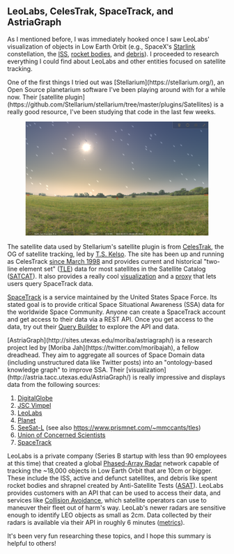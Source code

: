 ## LeoLabs, CelesTrak, SpaceTrack, and AstriaGraph

As I mentioned before, I was immediately hooked once I saw LeoLabs'
visualization of objects in Low Earth Orbit (e.g., SpaceX's
[Starlink](https://platform.leolabs.space/visualizations/leo#search=starlink;view=lastTracked) constellation,
the [ISS](https://platform.leolabs.space/visualizations/leo#search=zarya;view=lastTracked),
[rocket bodies](https://platform.leolabs.space/visualizations/leo#search=r%2Fb;view=lastTracked),
and [debris](https://platform.leolabs.space/visualizations/leo#search=deb;view=lastTracked)).
I proceeded to research everything I could find about LeoLabs and other
entities focused on satellite tracking.

<a id="stellarium" />
One of the first things I tried out was [Stellarium](https://stellarium.org/), an
Open Source planetarium software I've been playing around with for a while now.
Their [satellite plugin](https://github.com/Stellarium/stellarium/tree/master/plugins/Satellites)
is a really good resource, I've been studying that code in the last few weeks.

<p align="center"> 
  <img src="/images/stellarium-screenshot.png" title="Stellarium satellite visualization" width="420px" />
</p>

The satellite data used by Stellarium's satellite plugin is from [CelesTrak](http://celestrak.com),
the OG of satellite tracking, led by [T.S. Kelso](https://twitter.com/TSKelso).
The site has been up and running as CelesTrack [since March 1998](https://celestrak.com/brief-history.php)
and provides current and historical "two-line element set" ([TLE](https://celestrak.com/NORAD/elements/))
data for most satellites in the Satellite Catalog ([SATCAT](https://celestrak.com/satcat/search.php)).
It also provides a really cool [visualization](https://celestrak.com/cesium/orbit-viz.php?tle=/pub/TLE/catalog.txt&satcat=/pub/satcat.txt)
and a [proxy](https://celestrak.com/SpaceTrack/) that lets users query SpaceTrack data.

[SpaceTrack](https://space-track.org/) is a service maintained by the
United States Space Force. Its stated goal is to provide critical Space Situational
Awareness (SSA) data for the worldwide Space Community. Anyone can create a
SpaceTrack account and get access to their data via a REST API. Once you get
access to the data, try out their [Query Builder](https://www.space-track.org/#queryBuilder)
to explore the API and data.

<a id="astriagraph" />
[AstriaGraph](http://sites.utexas.edu/moriba/astriagraph/) is a research project
led by [Moriba Jah](https://twitter.com/moribajah), a fellow dreadhead. They aim
to aggregate all sources of Space Domain data (including unstructured data like
Twitter posts) into an "ontology-based knowledge graph" to improve SSA.
Their [visualization](http://astria.tacc.utexas.edu/AstriaGraph/) is really
impressive and displays data from the following sources:

1.   [DigitalGlobe](https://www.digitalglobe.com)
1.   [JSC Vimpel](http://spacedata.vimpel.ru)
1.   [LeoLabs](https://www.leolabs.space)
1.   [Planet](https://www.planet.com)
1.   [SeeSat-L](http://www.satobs.org/seesat/seesatindex.html) (see also <https://www.prismnet.com/~mmccants/tles>)
1.   [Union of Concerned Scientists](https://www.ucsusa.org/nuclear-weapons/space-weapons/satellite-database)
1.   [SpaceTrack](https://www.space-track.org)

LeoLabs is a private company (Series B startup with less than 90 employees at this time)
that created a global [Phased-Array Radar](https://www.leolabs.space/radars/)
network capable of tracking the ~18,000 objects in Low Earth Orbit that are 
10cm or bigger. These include the ISS, active and defunct satellites, and debris like
spent rocket bodies and shrapnel created by Anti-Satellite Tests ([ASAT](https://www.armscontrol.org/act/2021-12/news/russian-asat-test-creates-massive-debris)).
LeoLabs provides customers with an API that can be used to access their data,
and services like [Collision Avoidance](https://www.leolabs.space/collision-avoidance/),
which satellite operators can use to maneuver their fleet out of harm's way.
LeoLab's newer radars are sensitive enough to identify LEO objects as small as 2cm.
Data collected by their radars is available via their API in roughly 6 minutes
([metrics](https://platform.leolabs.space/system_metrics)).

It's been very fun researching these topics, and I hope this summary is helpful to others!
